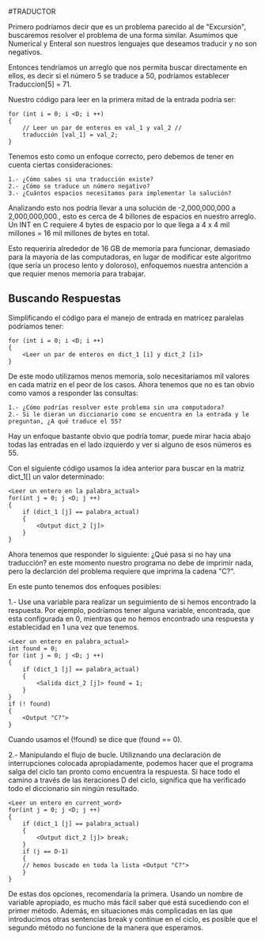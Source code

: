 ﻿#TRADUCTOR

Primero podríamos decir que es un problema parecido al de "Excursión", buscaremos resolver el problema de una forma similar. Asumimos que Numerical y Enteral son nuestros lenguajes que deseamos traducir y no son negativos.

Entonces tendríamos un arreglo que nos permita buscar directamente en ellos, es decir si el número 5 se traduce a 50, podríamos establecer Traduccion[5] = 71.

Nuestro código para leer en la primera mitad de la entrada podría ser:

	for (int i = 0; i <D; i ++)
	{
		// Leer un par de enteros en val_1 y val_2 //
		traducción [val_1] = val_2;
	}

Tenemos esto como un enfoque correcto, pero debemos de tener en cuenta ciertas consideraciones:

	1.- ¿Cómo sabes si una traducción existe?
	2.- ¿Cómo se traduce un número negativo?
	3.- ¿Cuántos espacios necesitamos para implementar la salución?

Analizando esto nos podría llevar a una solución de -2,000,000,000 a 2,000,000,000., esto es cerca de 4 billones de espacios en nuestro arreglo. Un INT en C requiere 4 bytes de espacio por lo que llega a 4 x 4 mil millones = 16 mil millones de bytes en total.

Esto requeriría alrededor de 16 GB de memoria para funcionar, demasiado para la mayoría de las computadoras, en lugar de modificar este algoritmo (que sería un proceso lento y doloroso), enfoquemos nuestra antención a que requier menos memoria para trabajar.

Buscando Respuestas
-------------------

Simplificando el código para el manejo de entrada en matricez paralelas podríamos tener:

	for (int i = 0; i <D; i ++) 
	{
	 	<Leer un par de enteros en dict_1 [i] y dict_2 [i]> 
	}

De este modo utilizamos menos memoria, solo necesitariamos mil valores en cada matriz en el peor de los casos. Ahora tenemos que no es tan obvio como vamos a responder las consultas:

	1.- ¿Cómo podrías resolver este problema sin una computadora?
	2.- Si le dieran un diccionario como se encuentra en la entrada y le preguntan, ¿A qué traduce el 55?

Hay un enfoque bastante obvio que podría tomar, puede mirar hacia abajo todas las entradas en el lado izquierdo y ver si alguno de esos números es 55.

Con el siguiente código usamos la idea anterior para buscar en la matriz dict_1[] un valor determinado:

	<Leer un entero en la palabra_actual> 
	for(int j = 0; j <D; j ++) 
	{ 
		if (dict_1 [j] == palabra_actual) 
		{ 
			<Output dict_2 [j]> 
		} 
	}

Ahora tenemos que responder lo siguiente: ¿Qué pasa si no hay una traducción? en este momento nuestro programa no debe de imprimir nada, pero la declarción del problema requiere que imprima la cadena "C?".

En este punto tenemos dos enfoques posibles:

1.- Use una variable para realizar un seguimiento de si hemos encontrado la respuesta. Por ejemplo, podríamos tener alguna variable, encontrada, que esta configurada en 0, mientras que no hemos encontrado una respuesta y establecidad en 1 una vez que tenemos.


	<Leer un entero en palabra_actual> 
	int found = 0; 
	for (int j = 0; j <D; j ++) 
	{ 
		if (dict_1 [j] == palabra_actual) 
		{ 
			<Salida dict_2 [j]> found = 1; 
		} 
	} 
	if (! found)
	{
	 	<Output "C?"> 
	}

Cuando usamos el (!found) se dice que (found == 0). 

2.- Manipulando el flujo de bucle. Utiliznando una declaración de interrupciones colocada apropiadamente, podemos hacer que el programa salga del ciclo tan pronto como encuentra la respuesta. Si hace todo el camino a través de las iteraciones D del ciclo, significa que ha verificado todo el diccionario sin ningún resultado.

	<Leer un entero en current_word> 
	for(int j = 0; j <D; j ++) 
	{ 
		if (dict_1 [j] == palabra_actual) 
		{
			<Output dict_2 [j]> break; 
		} 
		if (j == D-1)
		{ 
		// hemos buscado en toda la lista <Output "C?"> 
		} 
	}

De estas dos opciones, recomendaría la primera. Usando un nombre de variable apropiado, es mucho más fácil saber qué está sucediendo con el primer método. Además, en situaciones más complicadas en las que introducimos otras sentencias break y continue en el ciclo, es posible que el segundo método no funcione de la manera que esperamos.